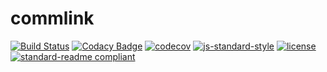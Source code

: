 # commlink
[![Build Status](https://travis-ci.org/dwmt/comlink.svg?branch=master)](https://travis-ci.org/dwmt/comlink)
[![Codacy Badge](https://api.codacy.com/project/badge/Grade/127af20c117a4ed798ed9293682c8a18)](https://www.codacy.com/manual/dwmt/comlink?utm_source=github.com&amp;utm_medium=referral&amp;utm_content=dwmt/comlink&amp;utm_campaign=Badge_Grade)
[![codecov](https://codecov.io/gh/dwmt/comlink/branch/master/graph/badge.svg)](https://codecov.io/gh/dwmt/comlink)
[![js-standard-style](https://img.shields.io/badge/code%20style-standard-brightgreen.svg)](http://standardjs.com)
[![license](https://img.shields.io/github/license/dwmt/comlink.svg)](LICENSE)
[![standard-readme compliant](https://img.shields.io/badge/readme%20style-standard-brightgreen.svg?style=flat-square)](https://github.com/RichardLitt/standard-readme)

